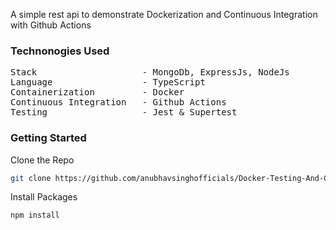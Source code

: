 A simple rest api to demonstrate Dockerization and Continuous Integration with Github Actions

### Technonogies Used

<pre>
Stack                    - MongoDb, ExpressJs, NodeJs
Language                 - TypeScript
Containerization         - Docker
Continuous Integration   - Github Actions
Testing                  - Jest & Supertest
</pre>

### Getting Started

Clone the Repo

```bash
git clone https://github.com/anubhavsinghofficials/Docker-Testing-And-Cicd.git
```

Install Packages

```bash
npm install
```
